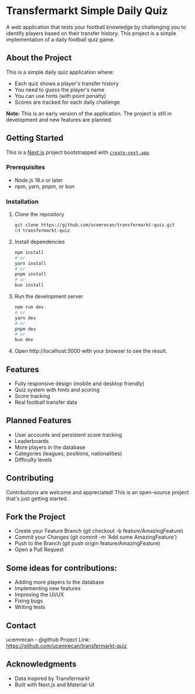 # Transfermarkt Simple Daily Quiz

A web application that tests your football knowledge by challenging you to identify players based on their transfer history. This project is a simple implementation of a daily football quiz game.

## About the Project

This is a simple daily quiz application where:
- Each quiz shows a player's transfer history
- You need to guess the player's name
- You can use hints (with point penalty)
- Scores are tracked for each daily challenge

**Note:** This is an early version of the application. The project is still in development and new features are planned.

## Getting Started

This is a [Next.js](https://nextjs.org) project bootstrapped with [`create-next-app`](https://nextjs.org/docs/app/api-reference/cli/create-next-app).

### Prerequisites

- Node.js 18.x or later
- npm, yarn, pnpm, or bun

### Installation

1. Clone the repository
   ```bash
   git clone https://github.com/ucemrecan/transfermarkt-quiz.git
   cd transfermarkt-quiz

2. Install dependencies
   ```bash
   npm install
   # or
   yarn install
   # or
   pnpm install
   # or
   bun install

3. Run the development server
    
    ```bash
    npm run dev
    # or
    yarn dev
    # or
    pnpm dev
    # or
    bun dev

4. Open http://localhost:3000 with your browser to see the result.

## Features

-  Fully responsive design (mobile and desktop friendly)
-  Quiz system with hints and scoring
-  Score tracking
-  Real football transfer data

## Planned Features

 - User accounts and persistent score tracking
 - Leaderboards
 - More players in the database
 - Categories (leagues, positions, nationalities)
 - Difficulty levels

## Contributing

Contributions are welcome and appreciated! This is an open-source project that's just getting started.

## Fork the Project
 
 - Create your Feature Branch (git checkout -b feature/AmazingFeature)
 - Commit your Changes (git commit -m 'Add some AmazingFeature')
 - Push to the Branch (git push origin feature/AmazingFeature)
 - Open a Pull Request

## Some ideas for contributions:

 - Adding more players to the database
 - Implementing new features
 - Improving the UI/UX
 - Fixing bugs
 - Writing tests


## Contact

ucemrecan - @github
Project Link: https://github.com/ucemrecan/transfermarkt-quiz

## Acknowledgments

- Data inspired by Transfermarkt
- Built with Next.js and Material-UI
